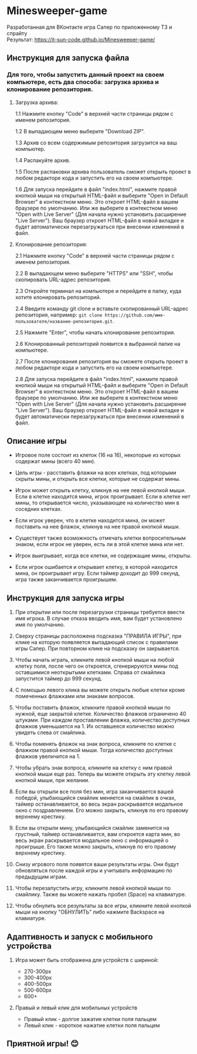 # Minesweeper-game

Разработанная для ВКонтакте игра Сапер по приложенному ТЗ и спрайту
<br>Результат: https://it-sun-code.github.io/Minesweeper-game/

## Инструкция для запуска файла

### Для того, чтобы запустить данный проект на своем компьютере, есть два способа: загрузка архива и клонирование репозитория.

1. Загрузка архива:

   1.1 Нажмите кнопку "Code" в верхней части страницы рядом с именем репозитория.

   1.2 В выпадающем меню выберите "Download ZIP".

   1.3 Архив со всем содержимым репозитория загрузится на ваш компьютер.

   1.4 Распакуйте архив.

   1.5 После распаковки архива пользователь сможет открыть проект в любом редакторе кода и запустить его на своем компьютере.

   1.6 Для запуска перейдите в файл "index.html", нажмите правой кнопкой мыши на открытый HTML-файл и выберите "Open in Default Browser" в контекстном меню. Это откроет HTML-файл в вашем браузере по умолчанию. Или же выберите в контекстном меню "Open with Live Server" (Для начала нужно установить расширение "Live Server"). Ваш браузер откроет HTML-файл в новой вкладке и будет автоматически перезагружаться при внесении изменений в файл.

2. Клонирование репозитория:

   2.1 Нажмите кнопку "Code" в верхней части страницы рядом с именем репозитория.

   2.2 В выпадающем меню выберите "HTTPS" или "SSH", чтобы скопировать URL-адрес репозитория.

   2.3 Откройте терминал на компьютере и перейдите в папку, куда хотите клонировать репозиторий.

   2.4 Введите команду git clone и вставьте скопированный URL-адрес репозитория, например: `git clone https://github.com/имя-пользователя/название-репозитория.git`.

   2.5 Нажмите "Enter", чтобы начать клонирование репозитория.

   2.6 Клонированный репозиторий появится в выбранной папке на компьютере.

   2.7 После клонирования репозитория вы сможете открыть проект в любом редакторе кода и запустить его на своем компьютере.

   2.8 Для запуска перейдите в файл "index.html", нажмите правой кнопкой мыши на открытый HTML-файл и выберите "Open in Default Browser" в контекстном меню. Это откроет HTML-файл в вашем браузере по умолчанию. Или же выберите в контекстном меню "Open with Live Server" (Для начала нужно установить расширение "Live Server"). Ваш браузер откроет HTML-файл в новой вкладке и будет автоматически перезагружаться при внесении изменений в файл.

## Описание игры

- Игровое поле состоит из клеток (16 на 16), некоторые из которых содержат мины (всего 40 мин).

- Цель игры - расставить флажки на всех клетках, под которыми скрыты мины, и открыть все клетки, которые не содержат мины.

- Игрок может открыть клетку, кликнув на нее левой кнопкой мыши. Если в клетке находится мина, игрок проигрывает. Если в клетке нет мины, то открывается число, указывающее на количество мин в соседних клетках.

- Если игрок уверен, что в клетке находится мина, он может поставить на нее флажок, кликнув на нее правой кнопкой мыши.

- Существует также возможность отмечать клетки вопросительным знаком, если игрок не уверен, есть ли в этой клетке мина или нет.

- Игрок выигрывает, когда все клетки, не содержащие мины, открыты.

- Если игрок ошибается и открывает клетку, в которой находится мина, он проигрывает игру. Если таймер доходит до 999 секунд, игра также заканчивается проигрышем.

## Инструкция для запуска игры

1. При открытии или после перезагрузки страницы требуется ввести имя игрока. В случае отказа вводить имя, вам будет установлено имя по умолчанию.

2. Сверху страницы расположена подсказка "ПРАВИЛА ИГРЫ", при клике на которую появляется выпадающий список с правилами игры Сапер. При повторном клике на подсказку он закрывается.

3. Чтобы начать играть, кликните левой кнопкой мыши на любой клетку поля, после чего он откроется, сгенерируются мины под оставшимися неоткрытыми клетками. Справа от смайлика запустится таймер до 999 секунд.

4. С помощью левого клика вы можете открыть любые клетки кроме помеченных флажками или знаками вопросов.

5. Чтобы поставить флажок, кликните правой кнопкой мыши по нужной, еще закрытой клетке. Количество флажков ограничено 40 штуками. При каждом проставлении флажка, количество доступных флажков уменьшается на 1. Их оставшееся количество можно увидеть слева от смайлика.

6. Чтобы поменять флажок на знак вопроса, кликните по клетке с флажком правой кнопкой мыши. Тогда количество доступных флажков увеличится на 1.

7. Чтобы убрать знак вопроса, кликните на клетку с ним правой кнопкой мыши еще раз. Теперь вы можете открыть эту клетку левой кнопкой мыши, при желании.

8. Если вы открыли все поля без мин, игра заканчивается вашей победой, улыбающийся смайлик меняется на смайлик в очках, таймер останавливается, во весь экран раскрывается модальное окно с поздравлением. Его можно закрыть, кликнув по его правому верхнему крестику.

9. Если вы открыли мину, улыбающийся смайлик заменится на грустный, таймер останавливается, вам откроется карта мин, во весь экран раскрывается модальное окно с информацией о проигрыше. Его также можно закрыть, кликнув по его правому верхнему крестику.

10. Снизу игрового поля появятся ваши результаты игры. Они будут обновляться после каждой игры и учитывать информацию по предыдущим играм.

11. Чтобы перезапустить игру, кликните левой кнопкой мыши по смайлику. Также вы можете нажать пробел (Space) на клавиатуре.

12. Чтобы обнулить все результаты за все игры, кликните левой кнопкой мыши на кнопку "ОБНУЛИТЬ" либо нажмите Backspace на клавиатуре.

## Адаптивность и запуск с мобильного устройства

1. Игра может быть отображена для устройств с шириной:

   - 270-300px
   - 300-400px
   - 400-500px
   - 500-600px
   - 600+

2. Правый и левый клик для мобильных устройств
   - Правый клик - долгое зажатие клетки поля пальцем
   - Левый клик - короткое нажатие клетки поля пальцем

## Приятной игры! 😊
